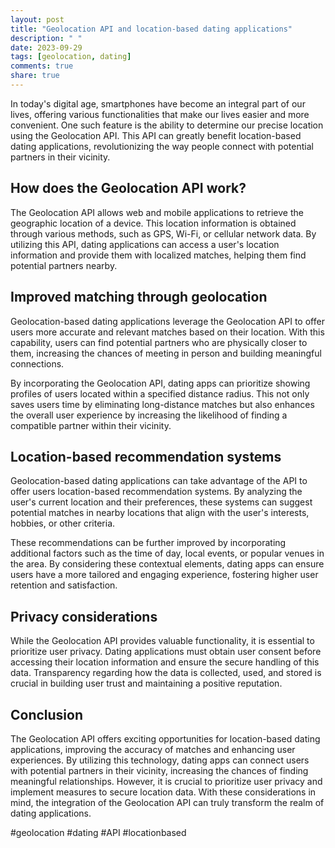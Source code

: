 ```yaml
---
layout: post
title: "Geolocation API and location-based dating applications"
description: " "
date: 2023-09-29
tags: [geolocation, dating]
comments: true
share: true
---
```


In today's digital age, smartphones have become an integral part of our lives, offering various functionalities that make our lives easier and more convenient. One such feature is the ability to determine our precise location using the Geolocation API. This API can greatly benefit location-based dating applications, revolutionizing the way people connect with potential partners in their vicinity.

## How does the Geolocation API work?

The Geolocation API allows web and mobile applications to retrieve the geographic location of a device. This location information is obtained through various methods, such as GPS, Wi-Fi, or cellular network data. By utilizing this API, dating applications can access a user's location information and provide them with localized matches, helping them find potential partners nearby.

## Improved matching through geolocation

Geolocation-based dating applications leverage the Geolocation API to offer users more accurate and relevant matches based on their location. With this capability, users can find potential partners who are physically closer to them, increasing the chances of meeting in person and building meaningful connections.

By incorporating the Geolocation API, dating apps can prioritize showing profiles of users located within a specified distance radius. This not only saves users time by eliminating long-distance matches but also enhances the overall user experience by increasing the likelihood of finding a compatible partner within their vicinity.

## Location-based recommendation systems

Geolocation-based dating applications can take advantage of the API to offer users location-based recommendation systems. By analyzing the user's current location and their preferences, these systems can suggest potential matches in nearby locations that align with the user's interests, hobbies, or other criteria.

These recommendations can be further improved by incorporating additional factors such as the time of day, local events, or popular venues in the area. By considering these contextual elements, dating apps can ensure users have a more tailored and engaging experience, fostering higher user retention and satisfaction.

## Privacy considerations

While the Geolocation API provides valuable functionality, it is essential to prioritize user privacy. Dating applications must obtain user consent before accessing their location information and ensure the secure handling of this data. Transparency regarding how the data is collected, used, and stored is crucial in building user trust and maintaining a positive reputation.

## Conclusion

The Geolocation API offers exciting opportunities for location-based dating applications, improving the accuracy of matches and enhancing user experiences. By utilizing this technology, dating apps can connect users with potential partners in their vicinity, increasing the chances of finding meaningful relationships. However, it is crucial to prioritize user privacy and implement measures to secure location data. With these considerations in mind, the integration of the Geolocation API can truly transform the realm of dating applications.

#geolocation #dating #API #locationbased